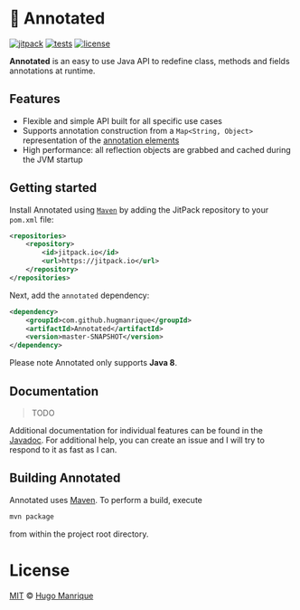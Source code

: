 # :fishing_pole_and_fish: Annotated

[![jitpack][jitpack]][jitpack-url]
[![tests][tests]][tests-url]
[![license][license]][license-url]

**Annotated** is an easy to use Java API to redefine class, methods and fields annotations at runtime.

## Features

- Flexible and simple API built for all specific use cases
- Supports annotation construction from a `Map<String, Object>` representation of the [annotation elements](https://docs.oracle.com/javase/tutorial/java/annotations/basics.html)
- High performance: all reflection objects are grabbed and cached during the JVM startup

## Getting started

Install Annotated using [`Maven`](https://maven.apache.org/) by adding the JitPack repository to your `pom.xml` file:

```xml
<repositories>
    <repository>
        <id>jitpack.io</id>
        <url>https://jitpack.io</url>
    </repository>
</repositories>
```

Next, add the `annotated` dependency:

```xml
<dependency>
    <groupId>com.github.hugmanrique</groupId>
    <artifactId>Annotated</artifactId>
    <version>master-SNAPSHOT</version>
</dependency>
```

Please note Annotated only supports **Java 8**.

## Documentation

> TODO

Additional documentation for individual features can be found in the [Javadoc](https://jitpack.io/com/github/hugmanrique/Annotated/master-SNAPSHOT/javadoc/). For additional help, you can create an issue and I will try to respond to it as fast as I can.

## Building Annotated

Annotated uses [Maven](https://maven.apache.org/). To perform a build, execute

```bash
mvn package
```

from within the project root directory.

# License

[MIT](LICENSE) &copy; [Hugo Manrique](https://hugmanrique.me)

[jitpack]: https://jitpack.io/v/hugmanrique/Annotated.svg
[jitpack-url]: https://jitpack.io/#hugmanrique/Annotated
[tests]: https://img.shields.io/travis/hugmanrique/Annotated/master.svg
[tests-url]: https://travis-ci.org/hugmanrique/Annotated
[license]: https://img.shields.io/github/license/hugmanrique/Annotated.svg
[license-url]: LICENSE
